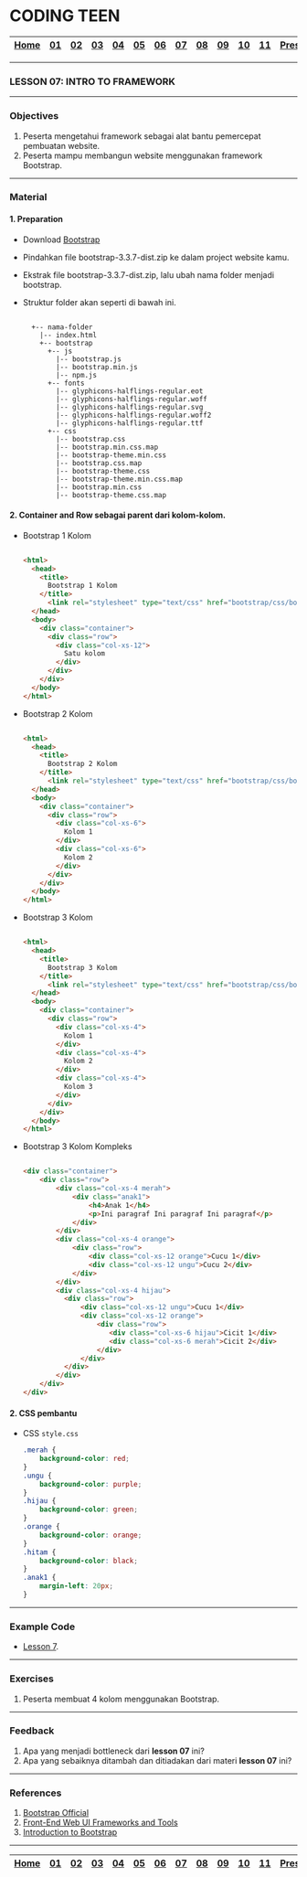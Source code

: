 # CODING TEEN

| [Home][0] | [01][1] | [02][2] | [03][3] | [04][4] | [05][5] | [06][6] | [07][7] | [08][8] | [09][9] | [10][10] | [11][11] | [Presentation][12] |
|:---------:|:-------:|:-------:|:-------:|:-------:|:-------:|:-------:|:-------:|:-------:|:-------:|:--------:|:--------:|:------------------:|

---

### LESSON 07: INTRO TO FRAMEWORK

---

### Objectives
1. Peserta mengetahui framework sebagai alat bantu pemercepat pembuatan website.
2. Peserta mampu membangun website menggunakan framework Bootstrap.

---

### Material

#### 1. Preparation
* Download [Bootstrap](https://github.com/twbs/bootstrap/releases/download/v3.3.7/bootstrap-3.3.7-dist.zip)
* Pindahkan file bootstrap-3.3.7-dist.zip ke dalam project website kamu.
* Ekstrak file bootstrap-3.3.7-dist.zip, lalu ubah nama folder menjadi bootstrap.
* Struktur folder akan seperti di bawah ini.

  ```text

    +-- nama-folder
      |-- index.html
      +-- bootstrap
        +-- js
          |-- bootstrap.js
          |-- bootstrap.min.js  
          |-- npm.js
        +-- fonts
          |-- glyphicons-halflings-regular.eot
          |-- glyphicons-halflings-regular.woff
          |-- glyphicons-halflings-regular.svg
          |-- glyphicons-halflings-regular.woff2
          |-- glyphicons-halflings-regular.ttf
        +-- css
          |-- bootstrap.css
          |-- bootstrap.min.css.map
          |-- bootstrap-theme.min.css
          |-- bootstrap.css.map
          |-- bootstrap-theme.css
          |-- bootstrap-theme.min.css.map
          |-- bootstrap.min.css
          |-- bootstrap-theme.css.map

  ```

#### 2. Container and Row sebagai parent dari kolom-kolom.

* Bootstrap 1 Kolom

  ```html

  <html>
    <head>
      <title>
        Bootstrap 1 Kolom
      </title>
        <link rel="stylesheet" type="text/css" href="bootstrap/css/bootstrap.css">
    </head>
    <body>
      <div class="container">
        <div class="row">
          <div class="col-xs-12">
            Satu kolom
          </div>
        </div>
      </div>
    </body>
  </html>

  ```

* Bootstrap 2 Kolom

  ```html

  <html>
    <head>
      <title>
        Bootstrap 2 Kolom
      </title>
        <link rel="stylesheet" type="text/css" href="bootstrap/css/bootstrap.css">
    </head>
    <body>
      <div class="container">
        <div class="row">
          <div class="col-xs-6">
            Kolom 1
          </div>
          <div class="col-xs-6">
            Kolom 2
          </div>
        </div>
      </div>
    </body>
  </html>

  ```

* Bootstrap 3 Kolom

  ```html

  <html>
    <head>
      <title>
        Bootstrap 3 Kolom
      </title>
        <link rel="stylesheet" type="text/css" href="bootstrap/css/bootstrap.css">
    </head>
    <body>
      <div class="container">
        <div class="row">
          <div class="col-xs-4">
            Kolom 1
          </div>
          <div class="col-xs-4">
            Kolom 2
          </div>
          <div class="col-xs-4">
            Kolom 3
          </div>
        </div>
      </div>
    </body>
  </html>

  ```
  
* Bootstrap 3 Kolom Kompleks

  ```html

  <div class="container">
      <div class="row">
          <div class="col-xs-4 merah">
              <div class="anak1">
                  <h4>Anak 1</h4>
                  <p>Ini paragraf Ini paragraf Ini paragraf</p>
              </div>
          </div>
          <div class="col-xs-4 orange">
              <div class="row">
                  <div class="col-xs-12 orange">Cucu 1</div>
                  <div class="col-xs-12 ungu">Cucu 2</div>
              </div>
          </div>
          <div class="col-xs-4 hijau">
            <div class="row">
                <div class="col-xs-12 ungu">Cucu 1</div>
                <div class="col-xs-12 orange">
                    <div class="row">
                       <div class="col-xs-6 hijau">Cicit 1</div>
                       <div class="col-xs-6 merah">Cicit 2</div>
                    </div>
                </div>
            </div>
          </div>
      </div>
  </div>

  ```

#### 2. CSS pembantu

* CSS `style.css`

  ```css
  .merah {
      background-color: red;
  }
  .ungu {
      background-color: purple;
  }
  .hijau {
      background-color: green;
  }
  .orange {
      background-color: orange;
  }
  .hitam {
      background-color: black;
  }
  .anak1 {
      margin-left: 20px;
  }
  
  ```
---

### Example Code
* [Lesson 7](https://github.com/kollaeducation/coding-teen-example-code/tree/master/day-07).

---

### Exercises
1. Peserta membuat 4 kolom menggunakan Bootstrap.

---

### Feedback
1. Apa yang menjadi bottleneck dari **lesson 07** ini?
2. Apa yang sebaiknya ditambah dan ditiadakan dari materi **lesson 07** ini?

---

### References
1. [Bootstrap Official](http://getbootstrap.com/ "Bootstrap Official")
2. [Front-End Web UI Frameworks and Tools](https://www.coursera.org/learn/web-frameworks "Front-End Web UI Frameworks and Tools")
2. [Introduction to Bootstrap](https://www.edx.org/course/introduction-bootstrap-tutorial-microsoft-dev203x-2 "Introduction to Bootstrap")

---

| [Home][0] | [01][1] | [02][2] | [03][3] | [04][4] | [05][5] | [06][6] | [07][7] | [08][8] | [09][9] | [10][10] | [11][11] | [Presentation][12] |
|:---------:|:-------:|:-------:|:-------:|:-------:|:-------:|:-------:|:-------:|:-------:|:-------:|:--------:|:--------:|:------------------:|

[0]: README.md "Home"
[1]: lesson-01.md "Web Technology"
[2]: lesson-02.md "HTML & CSS"
[3]: lesson-03.md "Typography"
[4]: lesson-04.md "Form & Embed"
[5]: lesson-05.md "Topography"
[6]: lesson-06.md "Topography Advanced"
[7]: lesson-07.md "Framework"
[8]: lesson-08.md "Framework Advanced"
[9]: lesson-09.md "Personal Project"
[10]: lesson-10.md "Personal Project Consultation"
[11]: lesson-11.md "Domain, Hosting dan Github Pages"
[12]: lesson-12.md "Presentation"
